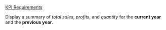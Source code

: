 <ins>KPI Requirements</ins>

Display a summary of *total sales*, *profits*, and *quantity* for the **current year** and the **previous year**.


